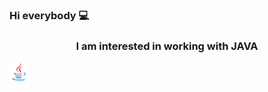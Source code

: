 
### Hi everybody 💻




<h3 align="center"> I am interested in working with JAVA</h3>
<p>
  <img src="https://raw.githubusercontent.com/devicons/devicon/master/icons/java/java-original.svg" alt="java" width="30" height="30"/>
</p>


